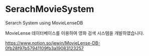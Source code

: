 # SerachMovieSystem
Serarch System using MovieLenseDB

MovieLense 데이터베이스를 이용하여 영화 검색 시스템을 개발하였습니다.

https://www.notion.so/jewin/MovieLense-DB-0fb28f97b57941109fb3a19083123257
